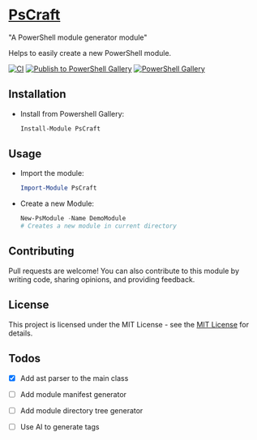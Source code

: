 # [**PsCraft**](https://www.powershellgallery.com/packages/PsCraft/)

 "A PowerShell module generator module"

Helps to easily create a new PowerShell module.

[![CI](https://github.com/alainQtec/PsCraft/actions/workflows/CI.yaml/badge.svg)](https://github.com/alainQtec/PsCraft/actions/workflows/CI.yaml)
[![Publish to PowerShell Gallery](https://github.com/alainQtec/PsCraft/actions/workflows/Publish.yaml/badge.svg)](https://github.com/alainQtec/PsCraft/actions/workflows/Publish.yaml)
<a href="https://www.PowerShellGallery.com/packages/PsCraft">
    <img src="https://img.shields.io/powershellgallery/dt/PsCraft.svg?style=flat&logo=powershell&color=blue"
      alt="PowerShell Gallery" title="PowerShell Gallery" />
  </a>

## Installation

- Install from Powershell Gallery:

    ```PowerShell
    Install-Module PsCraft
    ```

## Usage

- Import the module:

    ```PowerShell
    Import-Module PsCraft
    ```

- Create a new Module:

    ```PowerShell
    New-PsModule -Name DemoModule
    # Creates a new module in current directory
    ```

## Contributing

Pull requests are welcome! You can also contribute to this module by writing code, sharing opinions, and providing feedback.

## License

This project is licensed under the MIT License - see the [MIT License](https://alainQtec.MIT-license.org) for details.

## Todos

- [x] Add ast parser to the main class

- [ ] Add module manifest generator

- [ ] Add module directory tree generator

- [ ] Use AI to generate tags
<!-- Git version should be '{Major}.{Minor}.{Patch}.{env:BUILDCOUNT ?? 0}' -->
